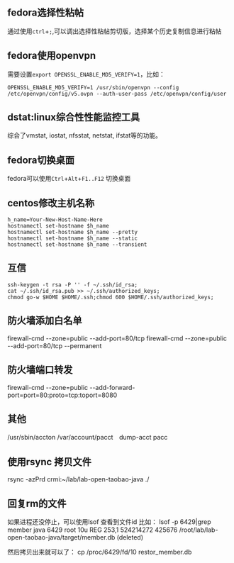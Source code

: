 ## fedora选择性粘帖
通过使用```ctrl```+```;```,可以调出选择性粘帖剪切版，选择某个历史复制信息进行粘帖

## fedora使用openvpn
需要设置```export OPENSSL_ENABLE_MD5_VERIFY=1```，比如：

```OPENSSL_ENABLE_MD5_VERIFY=1 /usr/sbin/openvpn --config /etc/openvpn/config/v5.ovpn --auth-user-pass /etc/openvpn/config/user```

## dstat:linux综合性性能监控工具
综合了vmstat, iostat, nfsstat, netstat, ifstat等的功能。

## fedora切换桌面
fedora可以使用```Ctrl```+```Alt```+```F1..F12``` 切换桌面

## centos修改主机名称
```
h_name=Your-New-Host-Name-Here
hostnamectl set-hostname $h_name
hostnamectl set-hostname $h_name --pretty
hostnamectl set-hostname $h_name --static
hostnamectl set-hostname $h_name --transient
```
## 互信
```
ssh-keygen -t rsa -P '' -f ~/.ssh/id_rsa;
cat ~/.ssh/id_rsa.pub >> ~/.ssh/authorized_keys;
chmod go-w $HOME $HOME/.ssh;chmod 600 $HOME/.ssh/authorized_keys;
```

## 防火墙添加白名单
firewall-cmd --zone=public --add-port=80/tcp
firewall-cmd --zone=public --add-port=80/tcp --permanent

## 防火墙端口转发
firewall-cmd --zone=public --add-forward-port=port=80:proto=tcp:toport=8080

## 其他
/usr/sbin/accton /var/account/pacct　dump-acct pacc


## 使用rsync 拷贝文件

rsync -azPrd crmi:~/lab/lab-open-taobao-java ./

## 回复rm的文件

如果进程还没停止，可以使用lsof 查看到文件id
比如：
lsof -p 6429|grep member
java    6429 root   10u   REG              253,1 524214272     425676 /root/lab/lab-open-taobao-java/target/member.db (deleted)

然后拷贝出来就可以了：
cp /proc/6429/fd/10 restor_member.db